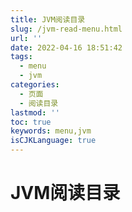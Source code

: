 ```yaml
---
title: JVM阅读目录
slug: /jvm-read-menu.html
url: ''
date: 2022-04-16 18:51:42
tags:
  - menu
  - jvm
categories:
  - 页面
  - 阅读目录
lastmod: ''
toc: true
keywords: menu,jvm
isCJKLanguage: true
---
```

# JVM阅读目录